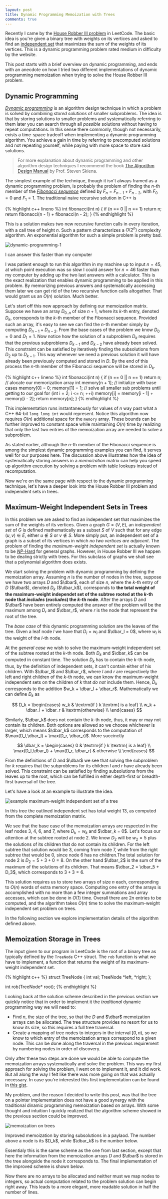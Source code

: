 ```yaml
---
layout: post
title: Dynamic Programming Memoization with Trees
comments: true
---
```


Recently I came by the [House Robber III
problem](https://leetcode.com/problems/house-robber-iii/) in LeetCode. The
basic idea is you're given a binary tree with weights on its vertices and asked
to find an [independent
set](https://en.wikipedia.org/wiki/Independent_set_(graph_theory)) that
maximizes the sum of the weights of its vertices. This is a dynamic programming
problem rated medium in difficulty by the website.

This post starts with a brief overview on dynamic programming, and ends with an
anecdote on how I tried two different implementations of dynamic programming
memoization when trying to solve the House Robber III problem.

<span class="more"/>

## Dynamic Programming

[*Dynamic programming*](https://en.wikipedia.org/wiki/Dynamic_programming) is
an algorithm design technique in which a problem is solved by combining *stored
solutions* of smaller subproblems. The idea is that by storing solutions to
smaller problems and systematically referring to them later you can search
through all *possible* solutions without having to repeat computations. In this
sense there commonly, though not necessarily, exists a time-space tradeoff when
implementing a dynamic programming algorithm. You achieve a gain in time by
referring to precomputed solutions and not repeating yourself, while paying
with more space to store said solutions.

> For more explanation about dynamic programming and other algorithm design
> techniques I recommend the book [The Algorithm Design
> Manual](http://www.amazon.com/Algorithm-Design-Manual-Steven-Skiena/dp/1849967202)
> by Prof. Steven Skiena.

The simplest example of the technique, though it isn't always framed as a
dynamic programming problem, is probably the problem of finding the $n$-th
member of the [*Fibonacci
sequence*](https://en.wikipedia.org/wiki/Fibonacci_number) defined by $F_n =
F_{n-1} + F_{n-2}$, with $F_0 = 0$ and $F_1 = 1$. The traditional naive
recursive solution in C++ is

{% highlight c++ lineno %}
int fibonacci(int n) {
    if (n == 0 || n == 1) return n;
    return fibonacci(n - 1) + fibonacci(n - 2);
}
{% endhighlight %}

This is a solution makes two new recursive function calls in every iteration,
with a call tree of height $n$. Such a pattern characterizes a $O(2^n)$
complexity algorithm. An exponential algorithm for such a simple problem is
pretty bad.

![dynamic-programming-1](/assets/dynamic-programming-01.png)
<p class="caption">I can answer this faster than my computer</p>

I was patient enough to run this algorithm in my machine up to input $n=45$, at
which point execution was so slow I could answer for $n=46$ faster than my
computer by adding up the two last answers with a calculator. This is the exact
realization that enables dynamic programming to be applied in this problem. By
memorizing previous answers and systematically accessing them later we can get
rid of the two recursive function calls altogether. That would grant us an
$O(n)$ solution. Much better.

Let's start off this new approach by defining our memoization matrix. Suppose
we have an array $D_{0..n}$ of size $n+1$, where its $k$-th entry, denoted
$D_k$, corresponds to the $k$-th member of the Fibonacci sequence. Provided
such an array, it's easy to see we can find the $n$-th member simply by
computing $D_{n-1} + D_{n-2}$. From the base cases of the problem we know $D_0
= 0$ and $D_1 = 1$. Now notice how the solution of a subproblem $D_k$ requires
that the previous subproblems $D_{k-1}$ and $D_{k-2}$ have already been solved. This
constraint can be satisfied by iteratively finding the subsolutions from $D_2$
up to $D_{k-1}$. This way whenever we need a previous solution it will have
already been previously computed and stored in $D$. By the end of this process
the $n$-th member of the Fibonacci sequence will be stored in $D_k$.

{% highlight c++ lineno %}
int fibonacci(int n) {
    if (n == 0 || n == 1) return n;
    // alocate our memorization array
    int memory[n + 1];
    // initialize with base cases
    memory[0] = 0; memory[1] = 1;
    // solve all smaller sub problems until getting to our goal
    for (int i = 2; i <= n; ++i)
        memory[i] = memory[i - 1] + memory[i - 2];
    return memory[n];
}
{% endhighlight %}

This implementation runs instantaneously for values of $n$ way past what a C++
64-bit `long long int` would represent. Notice this algorithm now requires
$O(n)$ additional space for the `memory` array. These bounds can be further
improved to constant space while maintaining $O(n)$ time by realizing that only
the last two entries of the memoization array are needed to solve a subproblem.

As stated earlier, although the $n$-th member of the Fibonacci sequence is
among the simplest dynamic programming examples you can find, it serves well
for our purposes here. The discussion above illustrates how the idea of
systematically storing answers in a *memoization* matrix can help you speed up
algorithm execution by solving a problem with table lookups instead of
recomputation.

Now we're on the same page with respect to the dynamic programming technique,
let's have a deeper look into the House Robber III problem and independent sets
in trees.

## Maximum-Weight Independent Sets in Trees

$\newcommand{\dbar}[0]{\overline{D}}$
In this problem we are asked to find an independent set that maximizes the sum
of the weights of its vertices. Given a graph $G=(V,E)$, an *independent set*
of $G$ is defined mathematically as a subset $S$ of $V$ such that for any edge
$(u,v) \in E$, either $u \notin S$ or $v \notin S$. More simply put, an
independent set of a graph is a subset of its vertices in which *no two
vertices are adjacent*. The problem of finding the *maximum-weight independent
set* is actually known to be
[$NP$-Hard](https://en.wikipedia.org/wiki/NP-hardness) for general graphs.
However, in House Robber III we happen to be dealing strictly with trees. For
this subclass of graphs we shall see that a polynomial algorithm does exists.

We start solving the problem with dynamic programming by defining the
memoization array. Assuming $n$ is the number of nodes in the tree, suppose we
have two arrays $D$ and $\dbar$, each of size $n$, where the $k$-th entry of
$D$ ($\dbar$), denoted $D_k$ ($\dbar_k$), corresponds to **the total weight of
the maximum-weight independet set of the subtree rooted at the $k$-th node that
_includes_ (_excludes_) the $k$-th node**. After the arrays $D$ and $\dbar$
have been entirely computed the answer of the problem will be the maximum among
$D_r$ and $\dbar_r$, where $r$ is the node that represent the root of the tree.

The *base case* of this dynamic programming solution are the leaves of the
tree.  Given a leaf node $l$ we have that $D_l = w_l$ and $\dbar_l = 0$, where
$w_l$ is the weight of the $l$-th node.

At the *general case* we wish to solve the maximum-weight independent set of
the subtree rooted at the $k$-th node. Both $D_k$ and $\dbar_k$ can be computed
in constant time. The solution $D_k$ has to contain the $k$-th node, thus, by
the definition of independent sets, it can't contain either of his children.
With $\dbar_l$ and $\dbar_r$, where $l$ and $r$ are respectively the left and
right children of the $k$-th node, we can know the maximum-weight independent
sets on the children of $k$ that *do not* include them. Hence, $D_k$
corresponds to the addition $w_k + \dbar_l + \dbar_r$. Mathematically we can
define $D_k$ as

$$
D_k =
\begin{cases} 
  w_k & \textrm{if } k \textrm{ is a leaf} \\
  w_k + \dbar_l + \dbar_r & \textrm{otherwise} \\
\end{cases}
$$

Similarly, $\dbar_k$ does not contain the $k$-th node, thus, it may or may not
contain its children.  Both options are allowed so we choose whichever is
larger, which means $\dbar_k$ corresponds to the computation of
$\max(D_l,\dbar_l) + \max(D_r, \dbar_r)$. More succinctly

$$
\dbar_k =
\begin{cases} 
  0 & \textrm{if } k \textrm{ is a leaf} \\
  \max(D_l,\dbar_l) + \max(D_r, \dbar_r) & otherwise \\
\end{cases}
$$

From the definitions of $D$ and $\dbar$ we see that solving the subproblem for
$k$ requires that the subproblems for its children $l$ and $r$ have already
been solved. This constraint can be satisfied by finding subsolutions from the
leaves up to the root, which can be fulfilled in either depth-first or
breadth-first traversal of the tree.

Let's have a look at an example to illustrate the idea.

![example maximum-weight independent set of a
tree](/assets/dynamic-programming-02.png)
<p class="caption">In this tree the outlined independent set has total weight
13, as computed from the complete memoization matrix.</p>

We see that the base case of the memoization arrays are respected in the leaf
nodes 3, 4, 6, and 7, where $D_k = w_k$ and $\dbar_k = 0$. Let's focus our
attention at the subtree rooted at node 2. We know $D_2$ will be $w_2 = 5$ plus
the solutions of its children that do not contain its children. For the left
subtree that solution would be $3$, coming from node 7, while from the right
subtree that would be $0$, since node 6 has no children.The total solution for
node 2 is $D_2 = 5 + 3 + 0 = 8$. On the other hand $\dbar_2$ is the sum of the
maximum of the solutions of its children. That means $\dbar_2 = \dbar_5 + D_3$,
which corresponds to $3 + 3 = 6$.

This solution requires us to store two arrays of size $n$ each, corresponding
to $O(n)$ words of extra memory space. Computing one entry of the arrays is
accomplished with no more than a few integer summations and array accesses,
which can be done in $O(1)$ time. Overall there are $2n$ entries to be
computed, and the algorithm takes $O(n)$ time to solve the maximum-weight
independent set problem on trees.

In the following section we explore implementation details of the algorithm
defined above.

## Memoization Storage in Trees

The input given to our program in LeetCode is the root of a binary tree as
typically defined by the `TreeNode` C++ struct. The `rob` function is what we
have to implement, a function that returns the weight of its maximum-weight
independent set.

{% highlight c++ %}
struct TreeNode {
    int val;
    TreeNode *left, *right;
};

int rob(TreeNode* root);
{% endhighlight %}

Looking back at the solution scheme described in the previous section we
quickly notice that in order to implement it the *traditional* dynamic
programming way we will need to:

* Find $n$, the size of the tree, so that the $D$ and $\dbar$ memoization
  arrays can be allocated. The tree structure provides no resort for us to know
its size, so this requires a full tree traversal.
* Create a mapping of tree nodes to integers in the interval $[0, n)$, so we
  know to which entry of the memoization arrays correspond to a given node.
This can be done along the traversal in the previous requirement by numbering
nodes in order of discovery.

Only after these two steps are done we would be able to compute the memoization
arrays systematically and solve the problem. This was my first approach for
solving the problem, I went on to implement it, and it did work. But all along
the way I felt like there was more going on that was actually necessary. In
case you're interested this first implementation can be found in [this
gist](https://gist.github.com/anonymous/d609fa7e1d692c48d755a7790b1795bf).

My problem, and the reason I decided to write this post, was that the tree on a
pointer implementation does not have a good synergy with the traditional
dinamic programming memoization based on arrays. With some thought and
intuition I quickly realized that the algorithm scheme showed in the previous
section could be improved.

![memoization on trees](/assets/dynamic-programming-03.png)
<p class="caption">Improved memoization by storing subsolutions in a paylaod.
The number above a node is its $D_k$, while $\dbar_k$ is the number below.</p>

Essentialy this is the same scheme as the one from last section, except that
here the information from the memoization arrays $D$ and $\dbar$ is stored in
the tree alongside the node it corresponds to. The final implementation of the
improved scheme is shown below.

<script src="https://gist.github.com/edman/b903e06e3362abe1e7df201f1468aaf2.js"></script>

Now there are no arrays to be allocated and neither must we map nodes to
integers, so actual computation related to the problem solution can begin right
away. This leads to a more elegant, more readable solution in half the number
of lines.


